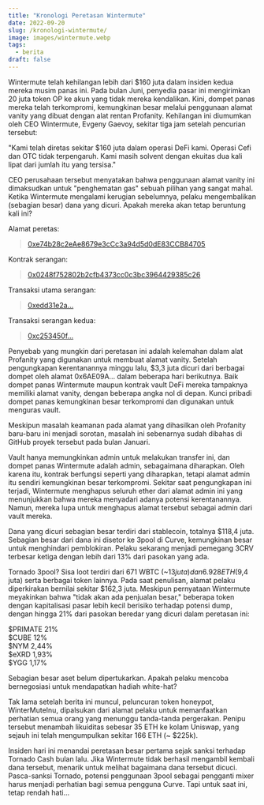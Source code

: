 ```yaml
---
title: "Kronologi Peretasan Wintermute"
date: 2022-09-20
slug: /kronologi-wintermute/
image: images/wintermute.webp
tags:
  - berita
draft: false
---
```


Wintermute telah kehilangan lebih dari $160 juta dalam insiden kedua mereka musim panas ini. Pada bulan Juni, penyedia pasar ini mengirimkan 20 juta token OP ke akun yang tidak mereka kendalikan. Kini, dompet panas mereka telah terkompromi, kemungkinan besar melalui penggunaan alamat vanity yang dibuat dengan alat rentan Profanity. Kehilangan ini diumumkan oleh CEO Wintermute, Evgeny Gaevoy, sekitar tiga jam setelah pencurian tersebut:

"Kami telah diretas sekitar $160 juta dalam operasi DeFi kami. Operasi Cefi dan OTC tidak terpengaruh. Kami masih solvent dengan ekuitas dua kali lipat dari jumlah itu yang tersisa."

CEO perusahaan tersebut menyatakan bahwa penggunaan alamat vanity ini dimaksudkan untuk "penghematan gas" sebuah pilihan yang sangat mahal. Ketika Wintermute mengalami kerugian sebelumnya, pelaku mengembalikan (sebagian besar) dana yang dicuri. Apakah mereka akan tetap beruntung kali ini?

Alamat peretas:
>[0xe74b28c2eAe8679e3cCc3a94d5d0dE83CCB84705](https://etherscan.io/address/0xe74b28c2eAe8679e3cCc3a94d5d0dE83CCB84705)

Kontrak serangan:
>[0x0248f752802b2cfb4373cc0c3bc3964429385c26](https://etherscan.io/address/0x0248f752802b2cfb4373cc0c3bc3964429385c26)

Transaksi utama serangan:
>[0xedd31e2a…](https://etherscan.io/tx/0xedd31e2a949b7957a786d44b071dbe1bc5abd5c57e269edb9ec2bf1af30e9ec4)

Transaksi serangan kedua:
>[0xc253450f…](https://etherscan.io/tx/0xc253450fc3e0e124224aef2936c13b371a86056e82e778113fc3ce8800bbe876)

Penyebab yang mungkin dari peretasan ini adalah kelemahan dalam alat Profanity yang digunakan untuk membuat alamat vanity. Setelah pengungkapan kerentanannya minggu lalu, $3,3 juta dicuri dari berbagai dompet oleh alamat 0x6AE09A… dalam beberapa hari berikutnya. Baik dompet panas Wintermute maupun kontrak vault DeFi mereka tampaknya memiliki alamat vanity, dengan beberapa angka nol di depan. Kunci pribadi dompet panas kemungkinan besar terkompromi dan digunakan untuk menguras vault.

Meskipun masalah keamanan pada alamat yang dihasilkan oleh Profanity baru-baru ini menjadi sorotan, masalah ini sebenarnya sudah dibahas di GitHub proyek tersebut pada bulan Januari.

Vault hanya memungkinkan admin untuk melakukan transfer ini, dan dompet panas Wintermute adalah admin, sebagaimana diharapkan. Oleh karena itu, kontrak berfungsi seperti yang diharapkan, tetapi alamat admin itu sendiri kemungkinan besar terkompromi. Sekitar saat pengungkapan ini terjadi, Wintermute menghapus seluruh ether dari alamat admin ini yang menunjukkan bahwa mereka menyadari adanya potensi kerentanannya. Namun, mereka lupa untuk menghapus alamat tersebut sebagai admin dari vault mereka.

Dana yang dicuri sebagian besar terdiri dari stablecoin, totalnya $118,4 juta. Sebagian besar dari dana ini disetor ke 3pool di Curve, kemungkinan besar untuk menghindari pemblokiran. Pelaku sekarang menjadi pemegang 3CRV terbesar ketiga dengan lebih dari 13% dari pasokan yang ada.

Tornado 3pool?
Sisa loot terdiri dari 671 WBTC (~$13 juta) dan 6.928 ETH ($9,4 juta) serta berbagai token lainnya. Pada saat penulisan, alamat pelaku diperkirakan bernilai sekitar $162,3 juta. Meskipun pernyataan Wintermute meyakinkan bahwa "tidak akan ada penjualan besar," beberapa token dengan kapitalisasi pasar lebih kecil berisiko terhadap potensi dump, dengan hingga 21% dari pasokan beredar yang dicuri dalam peretasan ini:

$PRIMATE 21%  
$CUBE 12%  
$NYM 2,44%  
$eXRD 1,93%  
$YGG 1,17%  

Sebagian besar aset belum dipertukarkan. Apakah pelaku mencoba bernegosiasi untuk mendapatkan hadiah white-hat?

Tak lama setelah berita ini muncul, peluncuran token honeypot, WinterMuteInu, dipalsukan dari alamat pelaku untuk memanfaatkan perhatian semua orang yang menunggu tanda-tanda pergerakan. Penipu tersebut menambah likuiditas sebesar 35 ETH ke kolam Uniswap, yang sejauh ini telah mengumpulkan sekitar 166 ETH (~ $225k).

Insiden hari ini menandai peretasan besar pertama sejak sanksi terhadap Tornado Cash bulan lalu. Jika Wintermute tidak berhasil mengambil kembali dana tersebut, menarik untuk melihat bagaimana dana tersebut dicuci. Pasca-sanksi Tornado, potensi penggunaan 3pool sebagai pengganti mixer harus menjadi perhatian bagi semua pengguna Curve. Tapi untuk saat ini, tetap rendah hati...
